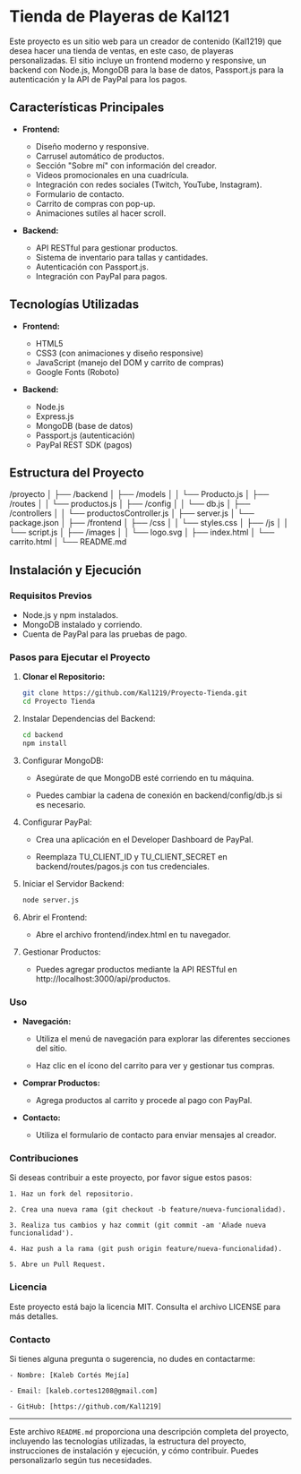 # Tienda de Playeras de Kal121

Este proyecto es un sitio web para un creador de contenido (Kal1219) que desea hacer una tienda de ventas, en este caso, de playeras personalizadas. El sitio incluye un frontend moderno y responsive, un backend con Node.js, MongoDB para la base de datos, Passport.js para la autenticación y la API de PayPal para los pagos.

## Características Principales

- **Frontend:**
  - Diseño moderno y responsive.
  - Carrusel automático de productos.
  - Sección "Sobre mí" con información del creador.
  - Videos promocionales en una cuadrícula.
  - Integración con redes sociales (Twitch, YouTube, Instagram).
  - Formulario de contacto.
  - Carrito de compras con pop-up.
  - Animaciones sutiles al hacer scroll.

- **Backend:**
  - API RESTful para gestionar productos.
  - Sistema de inventario para tallas y cantidades.
  - Autenticación con Passport.js.
  - Integración con PayPal para pagos.

## Tecnologías Utilizadas

- **Frontend:**
  - HTML5
  - CSS3 (con animaciones y diseño responsive)
  - JavaScript (manejo del DOM y carrito de compras)
  - Google Fonts (Roboto)

- **Backend:**
  - Node.js
  - Express.js
  - MongoDB (base de datos)
  - Passport.js (autenticación)
  - PayPal REST SDK (pagos)

## Estructura del Proyecto
/proyecto
│
├── /backend
│ ├── /models
│ │ └── Producto.js
│ ├── /routes
│ │ └── productos.js
│ ├── /config
│ │ └── db.js
│ ├── /controllers
│ │ └── productosController.js
│ ├── server.js
│ └── package.json
│
├── /frontend
│ ├── /css
│ │ └── styles.css
│ ├── /js
│ │ └── script.js
│ ├── /images
│ │ └── logo.svg
│ ├── index.html
│ └── carrito.html
│
└── README.md


## Instalación y Ejecución

### Requisitos Previos

- Node.js y npm instalados.
- MongoDB instalado y corriendo.
- Cuenta de PayPal para las pruebas de pago.

### Pasos para Ejecutar el Proyecto

1. **Clonar el Repositorio:**

   ```bash
   git clone https://github.com/Kal1219/Proyecto-Tienda.git
   cd Proyecto Tienda
   ```

2. Instalar Dependencias del Backend:

    ```bash
    cd backend
    npm install
    ```
3. Configurar MongoDB:

    - Asegúrate de que MongoDB esté corriendo en tu máquina.

    - Puedes cambiar la cadena de conexión en backend/config/db.js si es necesario.

4. Configurar PayPal:

    - Crea una aplicación en el Developer Dashboard de PayPal.

    - Reemplaza TU_CLIENT_ID y TU_CLIENT_SECRET en backend/routes/pagos.js con tus credenciales.

5. Iniciar el Servidor Backend:

    ```bash
    node server.js
    ```

6. Abrir el Frontend:

    - Abre el archivo frontend/index.html en tu navegador.

7. Gestionar Productos:

    - Puedes agregar productos mediante la API RESTful en http://localhost:3000/api/productos.

### Uso

 - **Navegación:**

    - Utiliza el menú de navegación para explorar las diferentes secciones del  sitio.

    - Haz clic en el ícono del carrito para ver y gestionar tus compras.

- **Comprar Productos:**

    - Agrega productos al carrito y procede al pago con PayPal.

- **Contacto:**

    - Utiliza el formulario de contacto para enviar mensajes al creador.

### Contribuciones

Si deseas contribuir a este proyecto, por favor sigue estos pasos:

    1. Haz un fork del repositorio.

    2. Crea una nueva rama (git checkout -b feature/nueva-funcionalidad).

    3. Realiza tus cambios y haz commit (git commit -am 'Añade nueva funcionalidad').

    4. Haz push a la rama (git push origin feature/nueva-funcionalidad).

    5. Abre un Pull Request.

### Licencia

Este proyecto está bajo la licencia MIT. Consulta el archivo LICENSE para más detalles.

### Contacto

Si tienes alguna pregunta o sugerencia, no dudes en contactarme:

    - Nombre: [Kaleb Cortés Mejía]

    - Email: [kaleb.cortes1208@gmail.com]

    - GitHub: [https://github.com/Kal1219]

---


Este archivo `README.md` proporciona una descripción completa del proyecto, incluyendo las tecnologías utilizadas, la estructura del proyecto, instrucciones de instalación y ejecución, y cómo contribuir. Puedes personalizarlo según tus necesidades.